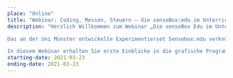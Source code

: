 ```yaml
---
place: "Online"
title: "Webinar: Coding, Messen, Steuern – die senseBox:edu im Unterricht"
description: "Herzlich Willkommen zum Webinar „Die senseBox Edu im Unterricht – grafische Programmierung mit Blockly“.

Das an der Uni Münster entwickelte Experimentierset Sensebox:edu verknüpft die informatische Grundbildung mit Frage- und Problemstellungen aus der realen Welt. Bauen und programmieren Sie innerhalb kürzester Zeit eigene Messgeräte und erheben Sie Daten um eigene Forschungsfragen zu beantworten.

In diesem Webinar erhalten Sie erste Einblicke in die grafische Programmierung und die Einsatzmöglichkeiten von Mikrocontrollern im MINT-Unterricht. Es werden keinerlei Vorkenntnisse benötigt."
starting-date: 2021-03-23
ending-date: 2021-03-23
---
```

